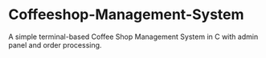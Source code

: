 # Coffeeshop-Management-System
A simple terminal-based Coffee Shop Management System in C with admin panel and order processing.
